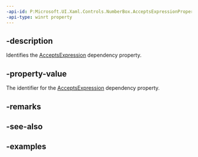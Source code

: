 ```yaml
---
-api-id: P:Microsoft.UI.Xaml.Controls.NumberBox.AcceptsExpressionProperty
-api-type: winrt property
---
```


## -description

Identifies the [AcceptsExpression](numberbox_acceptsexpression.md) dependency property.

## -property-value

The identifier for the [AcceptsExpression](numberbox_acceptsexpression.md) dependency property.

## -remarks

## -see-also

## -examples

